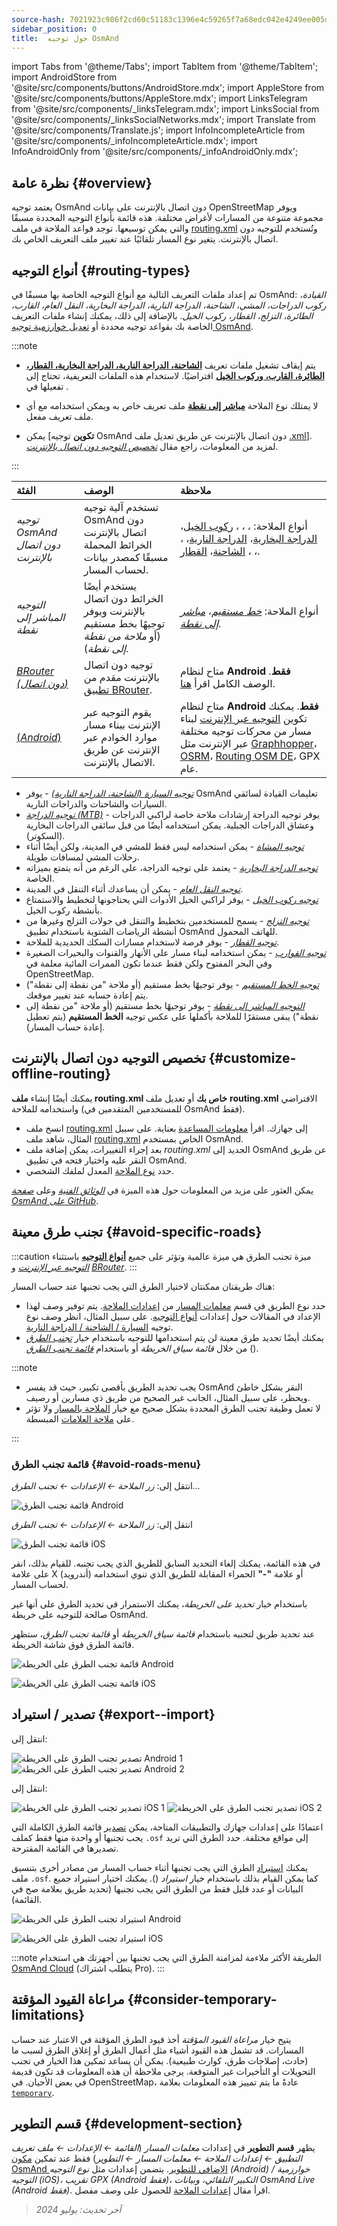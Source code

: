 ```yaml
---
source-hash: 7021923c986f2cd60c51183c1396e4c59265f7a68edc042e4249ee005d069bf9
sidebar_position: 0
title:  حول توجيه OsmAnd
---
```

import Tabs from '@theme/Tabs';
import TabItem from '@theme/TabItem';
import AndroidStore from '@site/src/components/buttons/AndroidStore.mdx';
import AppleStore from '@site/src/components/buttons/AppleStore.mdx';
import LinksTelegram from '@site/src/components/_linksTelegram.mdx';
import LinksSocial from '@site/src/components/_linksSocialNetworks.mdx';
import Translate from '@site/src/components/Translate.js';
import InfoIncompleteArticle from '@site/src/components/_infoIncompleteArticle.mdx';
import InfoAndroidOnly from '@site/src/components/_infoAndroidOnly.mdx';



## نظرة عامة {#overview}

يعتمد توجيه OsmAnd دون اتصال بالإنترنت على بيانات OpenStreetMap ويوفر مجموعة متنوعة من المسارات لأغراض مختلفة. هذه قائمة بأنواع التوجيه المحددة مسبقًا والتي يمكن توسيعها. توجد قواعد الملاحة في ملف [routing.xml](../../../technical/osmand-file-formats/osmand-routing-xml.md) وتُستخدم للتوجيه دون اتصال بالإنترنت. يتغير نوع المسار تلقائيًا عند تغيير ملف التعريف الخاص بك.


## أنواع التوجيه {#routing-types}

تم إعداد ملفات التعريف التالية مع أنواع التوجيه الخاصة بها مسبقًا في OsmAnd: *القيادة، ركوب الدراجات، المشي، الشاحنة، الدراجة النارية، الدراجة البخارية، النقل العام، القارب، الطائرة، التزلج، القطار، ركوب الخيل*. بالإضافة إلى ذلك، يمكنك إنشاء ملفات التعريف الخاصة بك بقواعد توجيه محددة أو [تعديل خوارزمية توجيه OsmAnd](../routing/osmand-routing.md#customize-offline-routing).

:::note

- يتم إيقاف تشغيل ملفات تعريف [**الشاحنة، الدراجة النارية، الدراجة البخارية، القطار، الطائرة، القارب، وركوب الخيل**](./osmand-routing.md) افتراضيًا. لاستخدام هذه الملفات التعريفية، تحتاج إلى تفعيلها في *<Translate android="true" ids="shared_string_menu,shared_string_settings,application_profiles"/>*.

- لا يمتلك نوع الملاحة [**مباشر إلى نقطة**](./direct-to-point-routing.md) ملف تعريف خاص به ويمكن استخدامه مع أي ملف تعريف مفعل.

- يمكن [**تكوين** توجيه OsmAnd دون اتصال بالإنترنت عن طريق تعديل ملف [.xml](https://github.com/osmandapp/OsmAnd-resources/blob/master/routing/routing.xml)]. لمزيد من المعلومات، راجع مقال [*تخصيص التوجيه دون اتصال بالإنترنت*](../routing/osmand-routing.md#customize-offline-routing).

:::

| الفئة | الوصف | ملاحظة |
|:------------|:---------------|:---------------|
| *توجيه OsmAnd دون اتصال بالإنترنت* | تستخدم آلية توجيه OsmAnd دون اتصال بالإنترنت الخرائط المحملة مسبقًا كمصدر بيانات لحساب المسار. | أنواع الملاحة: [<Translate android="true" ids="app_mode_boat"/>](./boat-navigation.md)، [<Translate android="true" ids="rendering_value_bicycle_name"/>](./bicycle-based-routing.md)، [<Translate android="true" ids="rendering_value_car_name"/>](./car-based-routing.md)، [ركوب الخيل](./horse-routing.md)، [الدراجة البخارية](./moped-routing.md)، [الدراجة النارية](./car-based-routing.md#route-parameters---motorcycle)، [<Translate android="true" ids="rendering_value_pedestrian_name"/>](./pedestrian-routing.md)، [<Translate android="true" ids="app_mode_public_transport"/>](./public-transport-navigation.md)، [<Translate android="true" ids="routing_profile_ski"/>](./ski-routing.md)، [الشاحنة](car-based-routing#route-parameters---truck)، [القطار](./train-routing.md). |
| *التوجيه المباشر إلى نقطة* | يستخدم أيضًا الخرائط دون اتصال بالإنترنت ويوفر توجيهًا بخط مستقيم (أو *ملاحة من نقطة إلى نقطة*). | أنواع الملاحة: *[خط مستقيم](./straight-line-routing.md)*، *[مباشر إلى نقطة](./direct-to-point-routing.md)*. |
| [*BRouter* *(دون اتصال)*](./brouter.md) | توجيه دون اتصال بالإنترنت مقدم من [تطبيق BRouter](https://brouter.de/). | متاح لنظام **Android فقط**. الوصف الكامل اقرأ [هنا](./brouter.md). |
| [*<Translate android="true" ids="shared_string_online"/>* (*Android*)](./online-routing.md) | يقوم التوجيه عبر الإنترنت ببناء مسار موارد الخوادم عبر الإنترنت عن طريق الاتصال بالإنترنت. | متاح لنظام **Android فقط**. يمكنك تكوين [التوجيه عبر الإنترنت](./online-routing.md) لبناء مسار من محركات توجيه مختلفة عبر الإنترنت مثل [Graphhopper](https://graphhopper.com/)، [OSRM](http://project-osrm.org/)، [Routing OSM DE](https://routing.openstreetmap.de/)، GPX عام. |

- *[توجيه السيارة (الشاحنة، الدراجة النارية)](./car-based-routing.md)* - يوفر OsmAnd تعليمات القيادة لسائقي السيارات والشاحنات والدراجات النارية.
- *[توجيه الدراجة (MTB)](./bicycle-based-routing.md)* - يوفر توجيه الدراجة إرشادات ملاحة خاصة لراكبي الدراجات وعشاق الدراجات الجبلية. يمكن استخدامه أيضًا من قبل سائقي الدراجات البخارية (السكوتر).
- *[توجيه المشاة](./pedestrian-routing.md)* - يمكن استخدامه ليس فقط للمشي في المدينة، ولكن أيضًا أثناء رحلات المشي لمسافات طويلة.
- *[توجيه الدراجة البخارية](./moped-routing.md)* - يعتمد على توجيه الدراجة، على الرغم من أنه يتمتع بميزاته الخاصة.
- *[توجيه النقل العام](./public-transport-navigation.md)* - يمكن أن يساعدك أثناء التنقل في المدينة.
- *[توجيه ركوب الخيل](./horse-routing.md)* - يوفر لراكبي الخيل الأدوات التي يحتاجونها لتخطيط والاستمتاع بأنشطة ركوب الخيل.
- *[توجيه التزلج](./ski-routing.md)* - يسمح للمستخدمين بتخطيط والتنقل في جولات التزلج وغيرها من أنشطة الرياضات الشتوية باستخدام تطبيق OsmAnd للهاتف المحمول.
- *[توجيه القطار](./train-routing.md)* - يوفر فرصة لاستخدام مسارات السكك الحديدية للملاحة.
- *[توجيه القوارب](./boat-navigation.md)* - يمكن استخدامه لبناء مسار على الأنهار والقنوات والبحيرات الصغيرة وفي البحر المفتوح ولكن فقط عندما تكون الممرات المائية معلمة في OpenStreetMap.
- *[توجيه الخط المستقيم](./straight-line-routing.md)* - يوفر توجيهًا بخط مستقيم (أو ملاحة "من نقطة إلى نقطة") يتم إعادة حسابه عند تغيير موقعك.
- *[التوجيه المباشر إلى نقطة](./direct-to-point-routing.md)* - يوفر توجيهًا بخط مستقيم (أو ملاحة "من نقطة إلى نقطة") يبقى مستقرًا للملاحة بأكملها على عكس توجيه **الخط المستقيم** (يتم تعطيل إعادة حساب المسار).


## تخصيص التوجيه دون اتصال بالإنترنت {#customize-offline-routing}

يمكنك أيضًا إنشاء **ملف routing.xml خاص بك** أو تعديل ملف **routing.xml** الافتراضي واستخدامه للملاحة (للمستخدمين المتقدمين في OsmAnd فقط).

- انسخ ملف [routing.xml](https://github.com/osmandapp/OsmAnd-resources/blob/master/routing/routing.xml) إلى جهازك. اقرأ [معلومات المساعدة](https://github.com/osmandapp/OsmAnd-resources/blob/master/routing/routing.xml#L25) بعناية. على سبيل المثال، شاهد ملف [routing.xml](https://groups.google.com/g/osmand/c/JvV7p_JJvEU) الخاص بمستخدم OsmAnd.
- بعد إجراء التغييرات، يمكن إضافة ملف *routing.xml* الجديد إلى OsmAnd عن طريق النقر عليه واختيار فتحه في تطبيق OsmAnd.
- حدد [نوع الملاحة](../../navigation/guidance/navigation-settings.md#navigation-type) المعدل لملفك الشخصي.

يمكن العثور على مزيد من المعلومات حول هذه الميزة في [*الوثائق الفنية*](../../../technical/osmand-file-formats/osmand-routing-xml.md) وعلى [*صفحة OsmAnd على GitHub*](https://github.com/osmandapp/OsmAnd-resources/blob/master/routing/routing.xml).


## تجنب طرق معينة {#avoid-specific-roads}

:::caution
ميزة تجنب الطرق هي ميزة عالمية وتؤثر على جميع **[أنواع التوجيه](#routing-types)** باستثناء *[التوجيه عبر الإنترنت](../routing/online-routing.md)* و *[BRouter](../routing/brouter.md)*.
:::

هناك طريقتان ممكنتان لاختيار الطرق التي يجب تجنبها عند حساب المسار:

- حدد نوع الطريق في قسم [معلمات المسار](../guidance/navigation-settings.md#route-parameters) من [إعدادات الملاحة](../guidance/navigation-settings.md). يتم توفير وصف لهذا الإعداد في المقالات حول إعدادات [أنواع التوجيه](#routing-types). على سبيل المثال، انظر وصف نوع توجيه [السيارة / الشاحنة / الدراجة النارية](../routing/car-based-routing.md#route-parameters---car).
- يمكنك أيضًا تحديد طرق معينة لن يتم استخدامها للتوجيه باستخدام خيار *[تجنب الطرق](../../map/map-context-menu.md#avoid-road)* من خلال *قائمة سياق الخريطة* أو باستخدام *[قائمة تجنب الطرق](#avoid-roads-menu)* (*<Translate android="true" ids="shared_string_menu,shared_string_navigation,impassable_road"/>*).

:::note

- يجب تحديد الطريق بأقصى تكبير، حيث قد يفسر OsmAnd النقر بشكل خاطئ ويحظر، على سبيل المثال، الجانب غير الصحيح من طريق ذي مسارين أو رصيف.
- لا تعمل وظيفة تجنب الطرق المحددة بشكل صحيح مع خيار [الملاحة بالمسار](../setup/gpx-navigation.md) ولا تؤثر على [ملاحة العلامات](../setup/markers-navigation.md#use-markers-in-navigation) المبسطة.

:::

### قائمة تجنب الطرق {#avoid-roads-menu}

<Tabs groupId="operating-systems" queryString="operating-systems">

<TabItem value="android" label="Android">

انتقل إلى: *زر الملاحة ← الإعدادات ← تجنب الطرق...*

![قائمة تجنب الطرق Android](@site/static/img/navigation/routing/avoid_roads_menu_andr_2.png)

</TabItem>

<TabItem value="ios" label="iOS">

انتقل إلى: *زر الملاحة ← الإعدادات ← تجنب الطرق*

![قائمة تجنب الطرق iOS](@site/static/img/navigation/routing/avoid_roads_menu_ios_2.png)

</TabItem>

</Tabs>

في هذه القائمة، يمكنك إلغاء التحديد السابق للطريق الذي يجب تجنبه. للقيام بذلك، انقر على علامة X (أندرويد) أو علامة **"-"** الحمراء المقابلة للطريق الذي تنوي استخدامه لحساب المسار.

باستخدام خيار *تحديد على الخريطة*، يمكنك الاستمرار في تحديد الطرق على أنها غير صالحة للتوجيه على خريطة OsmAnd.

عند تحديد طريق لتجنبه باستخدام *قائمة سياق الخريطة* أو *قائمة تجنب الطرق*، ستظهر قائمة الطرق فوق شاشة الخريطة.

<Tabs groupId="operating-systems" queryString="operating-systems">

<TabItem value="android" label="Android">

![قائمة تجنب الطرق على الخريطة Android](@site/static/img/navigation/routing/action_avoid_roads_list_android.png)

</TabItem>

<TabItem value="ios" label="iOS">

![قائمة تجنب الطرق على الخريطة iOS](@site/static/img/navigation/routing/avoid_route_ios_2.png)

</TabItem>

</Tabs>


## تصدير / استيراد {#export--import}

<Tabs groupId="operating-systems" queryString="operating-systems">

<TabItem value="android" label="Android">

انتقل إلى: *<Translate android="true" ids="shared_string_menu,shared_string_settings,shared_string_actions,shared_string_export"/>*

![تصدير تجنب الطرق على الخريطة Android 1](@site/static/img/navigation/routing/avoid_roads_export_andr_1.png) ![تصدير تجنب الطرق على الخريطة Android 2](@site/static/img/navigation/routing/avoid_roads_export_andr_2.png)

</TabItem>

<TabItem value="ios" label="iOS">

انتقل إلى: *<Translate ios="true" ids="shared_string_menu,shared_string_settings,shared_string_actions,shared_string_export"/>*

![تصدير تجنب الطرق على الخريطة iOS 1](@site/static/img/navigation/routing/avoid_roads_export_ios_1.png) ![تصدير تجنب الطرق على الخريطة iOS 2](@site/static/img/navigation/routing/avoid_roads_export_ios_2.png)

</TabItem>

</Tabs>

اعتمادًا على إعدادات جهازك والتطبيقات المتاحة، يمكن [تصدير](../../personal/import-export.md#export) قائمة الطرق الكاملة التي يجب تجنبها أو واحدة منها فقط كملف `.osf` إلى مواقع مختلفة. حدد الطرق التي تريد تصديرها في القائمة المقترحة.

يمكنك [استيراد](../../personal/import-export.md#import) الطرق التي يجب تجنبها أثناء حساب المسار من مصادر أخرى بتنسيق ملف `.osf`. كما يمكن القيام بذلك باستخدام خيار *استيراد* (*<Translate android="true" ids="shared_string_menu,shared_string_settings,shared_string_actions,shared_string_import"/>*). يمكنك اختيار استيراد جميع البيانات أو عدد قليل فقط من الطرق التي يجب تجنبها (تحديد طريق بعلامة صح في القائمة).

<Tabs groupId="operating-systems" queryString="operating-systems">

<TabItem value="android" label="Android">

![استيراد تجنب الطرق على الخريطة Android](@site/static/img/navigation/routing/avoid_roads_import_andr_1.png)

</TabItem>

<TabItem value="ios" label="iOS">

![استيراد تجنب الطرق على الخريطة iOS](@site/static/img/navigation/routing/avoid_roads_import_ios_1.png)

</TabItem>

</Tabs>

:::note
الطريقة الأكثر ملاءمة لمزامنة الطرق التي يجب تجنبها بين أجهزتك هي استخدام [OsmAnd Cloud](../../personal/osmand-cloud.md) (يتطلب اشتراك Pro).
:::


## مراعاة القيود المؤقتة {#consider-temporary-limitations}

*<Translate android="true" ids="shared_string_menu,shared_string_settings,application_profiles,routing_settings_2,route_parameters"/>*

يتيح خيار *مراعاة القيود المؤقتة* أخذ قيود الطرق المؤقتة في الاعتبار عند حساب المسارات. قد تشمل هذه القيود أشياء مثل أعمال الطرق أو إغلاق الطرق لسبب ما (حادث، إصلاحات طرق، كوارث طبيعية). يمكن أن يساعد تمكين هذا الخيار في تجنب التحويلات أو التأخيرات غير المتوقعة. يرجى ملاحظة أن هذه المعلومات قد تكون قديمة في بعض الأحيان.
في OpenStreetMap، عادةً ما يتم تمييز هذه المعلومات بعلامة [`temporary`](https://wiki.openstreetmap.org/wiki/Comparison_of_life_cycle_concepts#Opening_hours_time_range_and_Temporary_namespace_and_Conditional_restrictions).


## قسم التطوير {#development-section}

يظهر **قسم التطوير** في إعدادات *معلمات المسار* (*القائمة ← الإعدادات ← ملف تعريف التطبيق ← إعدادات الملاحة ← معلمات المسار ← التطوير*) فقط عند تمكين [مكون OsmAnd الإضافي للتطوير](../../plugins/development.md). يتضمن إعدادات مثل *نوع التوجيه (Android) / خوارزمية التوجيه (iOS)، تقريب GPX (Android فقط)، التكبير التلقائي، وبيانات OsmAnd Live (Android فقط)*. اقرأ مقال [إعدادات الملاحة](../../navigation/guidance/navigation-settings.md#development-settings) للحصول على وصف مفصل.


> *آخر تحديث: يوليو 2024*